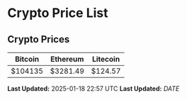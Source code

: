 # Crypto Price List

## Crypto Prices
| Bitcoin | Ethereum | Litecoin |
| ------- | -------- | -------- |
| $104135 | $3281.49 | $124.57 |
**Last Updated:** 2025-01-18 22:57 UTC
**Last Updated:** $DATE$
